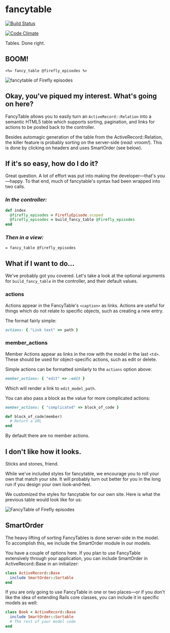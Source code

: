 fancytable
===========
[![Build Status](https://travis-ci.org/calebthompson/fancy_table.png)](https://travis-ci.org/calebthompson/fancy_table)

[![Code Climate](https://codeclimate.com/badge.png)](https://codeclimate.com/github/calebthompson/fancy_table)

Tables. Done right.

BOOM!
-----

```erb
<%= fancy_table @firefly_episodes %>
```

![fancytable of Firefly
episodes](https://github.com/calebthompson/fancytable/raw/master/firefly-episodes.png)

Okay, you've piqued my interest. What's going on here?
-------------------------------------------

FancyTable allows you to easily turn an `ActiveRecord::Relation` into a semantic
HTML5 table which supports sorting, pagination, and links for actions to be
posted back to the controller.

Besides automagic generation of the table from the ActiveRecord::Relation, the
killer feature is probably sorting on the server-side (_read: vroom!_). This is
done by clicking on headers and uses SmartOrder (see below).

If it's so easy, how do I do it?
--------------------------------

Great question. A lot of effort was put into making the developer—that's
you—happy. To that end, much of fancytable's syntax had been wrapped into two
calls.

### _In the controller:_

```ruby
def index
  @firefly_episodes = FireflyEpisode.scoped
  @firefly_episodes = build_fancy_table @firefly_episodes
end
```

### _Then in a view:_

```haml
= fancy_table @firefly_episodes
```

What if I want to do...
-----------------------

We've probably got you covered. Let's take a look at the optional arguments for
`build_fancy_table` in the controller, and their default values.

### actions

Actions appear in the FancyTable's `<caption>` as links. Actions are useful for
things which do not relate to specific objects, such as creating a new entry.

The format fairly simple:

```ruby
actions: { "Link text" => path }
```

### member_actions

Member Actions appear as links in the row with the model in the last `<td>`.
These should be used for object-specific actions, such as edit or delete.

Simple actions can be formatted similarly to the `actions` option above:

```ruby
member_actions: { "edit" => :edit }
```

Which will render a link to `edit_model_path`.

You can also pass a block as the value for more complicated actions:

```ruby
member_actions: { "complicated" => block_of_code }

def block_of_code(member)
  # Return a URL
end
```

By default there are no member actions.

I don't like how it looks.
--------------------------

Sticks and stones, friend.

While we've included styles for fancytable, we encourage you to roll your own
that match your site. It will probably turn out better for you in the long run
if you design your own look‐and‐feel.

We customized the styles for fancytable for our own site. Here is what the
previous table would look like for us:

![FancyTable of Firefly
episodes](https://github.com/calebthompson/fancytable/raw/master/firefly-episodes.png)

SmartOrder
----------

The heavy lifting of sorting FancyTables is done server-side in the model. To
accomplish this, we include the SmartOrder module in our models.

You have a couple of options here. If you plan to use FancyTable extensively
through your application, you can include SmartOrder in ActiveRecord::Base in an
initializer:

```ruby
class ActiveRecord::Base
  include SmartOrder::Sortable
end
```

If you are only going to use FancyTable in one or two places—or if you don't
like the idea of extending Rails core classes, you can include it in specific
models as well:

```ruby
class Book < ActiveRecord::Base
  include SmartOrder::Sortable
  # The rest of your model code
end
```
